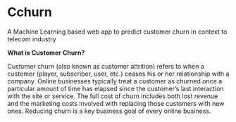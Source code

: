 # Cchurn
A Machine Learning based web app to predict customer churn in context to telecom industry 

**What is Customer Churn?**

Customer churn (also known as customer attrition) refers to when a customer (player, subscriber, user, etc.) ceases his or her relationship with a company. Online businesses typically treat a customer as churned once a particular amount of time has elapsed since the customer’s last interaction with the site or service. The full cost of churn includes both lost revenue and the marketing costs involved with replacing those customers with new ones. Reducing churn is a key business goal of every online business.
